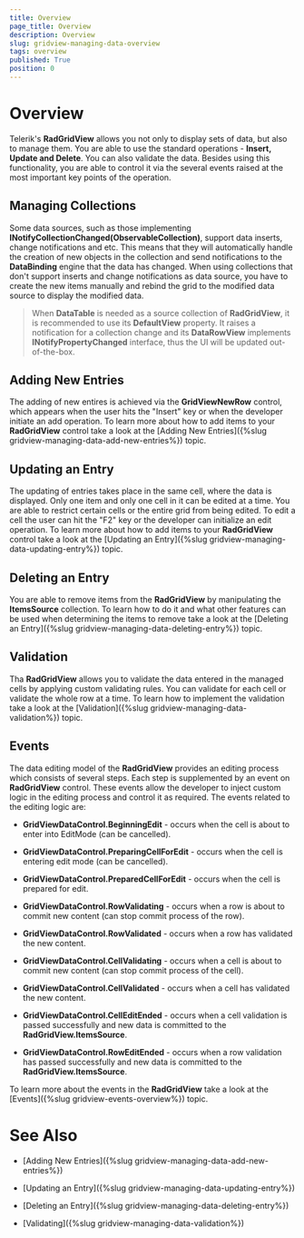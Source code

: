```yaml
---
title: Overview
page_title: Overview
description: Overview
slug: gridview-managing-data-overview
tags: overview
published: True
position: 0
---
```


# Overview

Telerik's __RadGridView__ allows you not only to display sets of data, but also to manage them. You are able to use the standard operations - __Insert, Update and Delete__. You can also validate the data. Besides using this functionality, you are able to control it via the several events raised at the most important key points of the operation.

## Managing Collections

Some data sources, such as those implementing __INotifyCollectionChanged(ObservableCollection<T>)__, support data inserts, change notifications and etc. This means that they will automatically handle the creation of new objects in the collection and send notifications to the __DataBinding__ engine that the data has changed. When using collections that don't support inserts and change notifications as data source, you have to create the new items manually and rebind the grid to the modified data source to display the modified data.

> When __DataTable__ is needed as a source collection of __RadGridView__, it is recommended to use its __DefaultView__ property. It raises a notification for a collection change and its __DataRowView__ implements __INotifyPropertyChanged__ interface, thus the UI will be updated out-of-the-box.

## Adding New Entries

The adding of new entires is achieved via the __GridViewNewRow__ control, which appears when the user hits the "Insert" key or when the developer initiate an add operation. To learn more about how to add items to your __RadGridView__ control take a look at the [Adding New Entries]({%slug gridview-managing-data-add-new-entries%}) topic.

## Updating an Entry

The updating of entries takes place in the same cell, where the data is displayed. Only one item and only one cell in it can be edited at a time. You are able to restrict certain cells or the entire grid from being edited. To edit a cell the user can hit the "F2" key or the developer can initialize an edit operation. To learn more about how to add items to your __RadGridView__ control take a look at the [Updating an Entry]({%slug gridview-managing-data-updating-entry%}) topic.

## Deleting an Entry

You are able to remove items from the __RadGridView__ by manipulating the __ItemsSource__ collection. To learn how to do it and what other features can be used when determining the items to remove take a look at the [Deleting an Entry]({%slug gridview-managing-data-deleting-entry%}) topic.

## Validation

Tha __RadGridView__ allows you to validate the data entered in the managed cells by applying custom validating rules. You can validate for each cell or validate the whole row at a time. To learn how to implement the validation take a look at the [Validation]({%slug gridview-managing-data-validation%}) topic.

## Events

The data editing model of the __RadGridView__ provides an editing process which consists of several steps. Each step is supplemented by an event on __RadGridView__ control. These events allow the developer to inject custom logic in the editing process and control it as required. The events related to the editing logic are:

* __GridViewDataControl.BeginningEdit__ - occurs when the cell is about to enter into EditMode (can be cancelled).

* __GridViewDataControl.PreparingCellForEdit__ - occurs when the cell is entering edit mode (can be cancelled).

* __GridViewDataControl.PreparedCellForEdit__ - occurs when the cell is prepared for edit.

* __GridViewDataControl.RowValidating__ - occurs when a row is about to commit new content (can stop commit process of the row).

* __GridViewDataControl.RowValidated__ - occurs when a row has validated the new content.

* __GridViewDataControl.CellValidating__ - occurs when a cell is about to commit new content (can stop commit process of the cell).

* __GridViewDataControl.CellValidated__ - occurs when a cell has validated the new content.

* __GridViewDataControl.CellEditEnded__ - occurs when a cell validation is passed successfully and new data is committed to the __RadGridView.ItemsSource__.

* __GridViewDataControl.RowEditEnded__ - occurs when a row validation has passed successfully and new data is committed to the __RadGridView.ItemsSource__.

To learn more about the events in the __RadGridView__ take a look at the [Events]({%slug gridview-events-overview%}) topic.

# See Also

 * [Adding New Entries]({%slug gridview-managing-data-add-new-entries%})

 * [Updating an Entry]({%slug gridview-managing-data-updating-entry%})

 * [Deleting an Entry]({%slug gridview-managing-data-deleting-entry%})

 * [Validating]({%slug gridview-managing-data-validation%})
